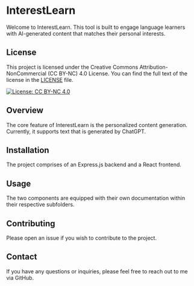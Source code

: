 # InterestLearn

Welcome to InterestLearn. This tool is built to engage language learners with AI-generated content that matches their personal interests.

## License

This project is licensed under the Creative Commons Attribution-NonCommercial (CC BY-NC) 4.0 License. You can find the full text of the license in the [LICENSE](LICENSE.md) file.

[![License: CC BY-NC 4.0](https://img.shields.io/badge/License-CC%20BY--NC%204.0-lightgray.svg)](https://creativecommons.org/licenses/by-nc/4.0/)

## Overview

The core feature of InterestLearn is the personalized content generation. Currently, it supports text that is generated by ChatGPT.

## Installation

The project comprises of an Express.js backend and a React frontend.

## Usage

The two components are equipped with their own documentation within their respective subfolders.

## Contributing

Please open an issue if you wish to contribute to the project.

## Contact

If you have any questions or inquiries, please feel free to reach out to me via GitHub.

